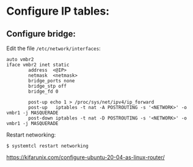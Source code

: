 # Configure IP tables:

## Configure bridge:

Edit the file `/etc/network/interfaces`:
```
auto vmbr2
iface vmbr2 inet static
        address  <@IP>
        netmask  <netmask>
        bridge_ports none
        bridge_stp off
        bridge_fd 0
 
        post-up echo 1 > /proc/sys/net/ipv4/ip_forward
        post-up   iptables -t nat -A POSTROUTING -s '<NETWORK>' -o vmbr1 -j MASQUERADE
        post-down iptables -t nat -D POSTROUTING -s '<NETWORK>' -o vmbr1 -j MASQUERADE
```

Restart networking:
```
$ systemtcl restart networking
```
https://kifarunix.com/configure-ubuntu-20-04-as-linux-router/
